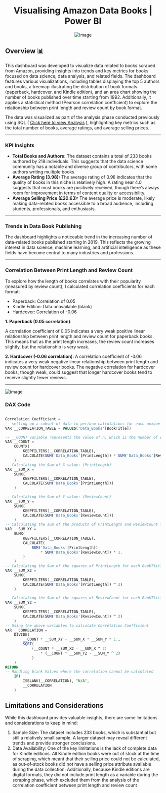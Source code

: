 <div align="center">

<h1> Visualising Amazon Data Books | Power BI </h1>

![image](https://github.com/user-attachments/assets/7cd0574a-6be3-49f9-ab26-f15f20bfaae7)

</div>

## Overview 📊

This dashboard was developed to visualize data related to books scraped from Amazon, providing insights into trends and key metrics for books focused on data science, data analysis, and related fields. The dashboard features various visualizations, including tables displaying the top 5 authors and books, a treemap illustrating the distribution of book formats (paperback, hardcover, and Kindle edition), and an area chart showing the number of books published over time starting from 1992. Additionally, it applies a statistical method (Pearson correlation coefficient) to explore the relationship between print length and review count by book format.

The data was visualized as part of the analysis phase conducted previously using SQL ( [Click here to view Analysis](https://github.com/TendaiPhikiso/Amazon_web_scraping_Load_AnalysisPhase) ), highlighting key metrics such as the total number of books, average ratings, and average selling prices.

---
### KPI Insights

- **Total Books and Authors:**  The dataset contains a total of 233 books authored by 218 individuals. This suggests that the data science community has a notable and diverse group of contributors, with some authors writing multiple books.
- **Average Rating (3.98):** The average rating of 3.98 indicates that the quality of books in this niche is relatively high. A rating near 4.0 suggests that most books are positively received, though there’s always room for improvement in terms of content quality or accessibility.
- **Average Selling Price (£20.63):** The average price is moderate, likely making data-related books accessible to a broad audience, including students, professionals, and enthusiasts.
---

### Trends in Data Book Publishing
The dashboard highlights a noticeable trend in the increasing number of data-related books published starting in 2019. This reflects the growing interest in data science, machine learning, and artificial intelligence as these fields have become central to many industries and professions.

---

### Correlation Between Print Length and Review Count
To explore how the length of books correlates with their popularity (measured by review count), I calculated correlation coefficients for each format:

- Paperback: Correlation of 0.05
- Kindle Edition: Data unavailable (blank)
- Hardcover: Correlation of -0.06

  
**1. Paperback (0.05 correlation)**:
    
A correlation coefficient of 0.05 indicates a very weak positive linear relationship between print length and review count for paperback books. This means that as the print length increases, the review count increases slightly, but the relationship is very weak.

**2. Hardcover (-0.06 correlation)**:
A correlation coefficient of -0.06 indicates a very weak negative linear relationship between print length and review count for hardcover books. The negative correlation for hardcover books, though weak, could suggest that longer hardcover books tend to receive slightly fewer reviews.

---

![image](https://github.com/user-attachments/assets/ab4820f7-3ced-41eb-ad26-c6ccc312c242)

### DAX Code 
```sql

Correlation Coefficient =
-- setting up a subset of data to perform calculations for each unique book title
VAR __CORRELATION_TABLE = VALUES('Data_Books'[BookTitle])

-- __COUNT variable represents the value of n, which is the number of data points (observations) used in the correlation calculation.
VAR __COUNT =
	COUNTX(
		KEEPFILTERS(__CORRELATION_TABLE),
		CALCULATE(SUM('Data_Books'[PrintLength]) * SUM('Data_Books'[ReviewCount]))
	)
-- Calculating the Sum of X value: (PrintLength)
VAR __SUM_X =
	SUMX(
		KEEPFILTERS(__CORRELATION_TABLE),
		CALCULATE(SUM('Data_Books'[PrintLength]))
	)

-- Calculating the Sum of Y value: (ReviewCount)
VAR __SUM_Y =
	SUMX(
		KEEPFILTERS(__CORRELATION_TABLE),
		CALCULATE(SUM('Data_Books'[ReviewCount]))
	)
-- Calculating the sum of the products of PrintLength and ReviewCount for each BookTitle
VAR __SUM_XY =
	SUMX(
		KEEPFILTERS(__CORRELATION_TABLE),
		CALCULATE(
			SUM('Data_Books'[PrintLength])
				* SUM('Data_Books'[ReviewCount]) * 1.
		)
	)
-- Calculating the Sum of the squares of PrintLength for each BookTtitle 
VAR __SUM_X2 =
	SUMX(
		KEEPFILTERS(__CORRELATION_TABLE),
		CALCULATE(SUM('Data_Books'[PrintLength]) ^ 2)
	)

-- Calculating the Sum of the squares of ReviewCount for each BookTtitle 
VAR __SUM_Y2 =
	SUMX(
		KEEPFILTERS(__CORRELATION_TABLE),
		CALCULATE(SUM('Data_Books'[ReviewCount]) ^ 2)
	)
-- Using the above variables to calculate Correlation Coefficient
VAR __CORRELATION = 
    DIVIDE(
		__COUNT * __SUM_XY - __SUM_X * __SUM_Y * 1.,
		SQRT(
			(__COUNT * __SUM_X2 - __SUM_X ^ 2)
				* (__COUNT * __SUM_Y2 - __SUM_Y ^ 2)
		    )
    )
RETURN
-- Handling blank Values where the correlation cannot be calculated
    IF(
        ISBLANK(__CORRELATION), "N/A",
        __CORRELATION
    )


```

## Limitations and Considerations

While this dashboard provides valuable insights, there are some limitations and considerations to keep in mind:

1. Sample Size: The dataset includes 233 books, which is substantial but still a relatively small sample. A larger dataset may reveal different trends and provide stronger conclusions.
2. Data Availability: One of the key limitations is the lack of complete data for Kindle editions. All Kindle edition books were out of stock at the time of scraping, which meant that their selling price could not be calculated, as out-of-stock books did not have a selling price attribute available during the data collection. Additionally, because Kindle editions are digital formats, they did not include print length as a variable during the scraping phase, which excluded them from the analysis of the correlation coefficient between print length and review count

